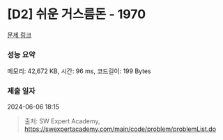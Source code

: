 # [D2] 쉬운 거스름돈 - 1970 

[문제 링크](https://swexpertacademy.com/main/code/problem/problemDetail.do?contestProbId=AV5PsIl6AXIDFAUq) 

### 성능 요약

메모리: 42,672 KB, 시간: 96 ms, 코드길이: 199 Bytes

### 제출 일자

2024-06-06 18:15



> 출처: SW Expert Academy, https://swexpertacademy.com/main/code/problem/problemList.do